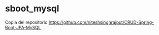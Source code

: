 # sboot_mysql
Copia del repositorio https://github.com/niteshsinghrajput/CRUD-Spring-Boot-JPA-MySQL
